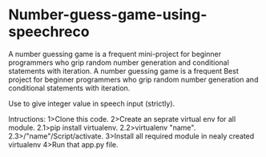 # Number-guess-game-using-speechreco
A number guessing game is a frequent mini-project for beginner programmers who grip random number generation and conditional statements with iteration. A number guessing game is a frequent Best project for beginner programmers who grip random number generation and conditional statements with iteration. 

Use to give integer value in speech input (strictly).

Intructions:
1>Clone this code.
2>Create an seprate virtual env for all module.
  2.1>pip install virtualenv.
  2.2>virtualenv "name".
  2.3>/"name"/Script/activate.
3>Install all required module in nealy created virtualenv
4>Run that app.py file.
